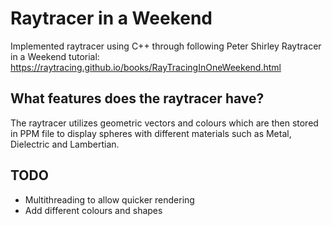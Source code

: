 # Raytracer in a Weekend
Implemented raytracer using C++ through following Peter Shirley Raytracer in a Weekend tutorial: https://raytracing.github.io/books/RayTracingInOneWeekend.html

## What features does the raytracer have?

The raytracer utilizes geometric vectors and colours which are then stored in PPM file to display spheres with different materials such as Metal, Dielectric and Lambertian.

## TODO
* Multithreading to allow quicker rendering 
* Add different colours and shapes 
